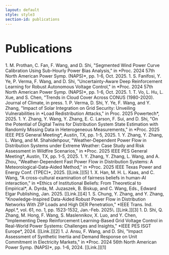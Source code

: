 ```yaml
---
layout: default
style: style3
section-id: publications
---
```


<h1 style="font-size:2.5em;font-weight:bold;">
Publications
</h1>
 1. M. Prothan, C. Fan, F. Wang, and D. Shi, "Segmented Wind Power Curve Calibration Using Sub-Hourly Power Bias Analysis," in *Proc. 2024
    57th North American Power Symp. (NAPS)*, pp. 1-6, Oct. 2025.    
 1. S. Fanifosi, Y. Ye, P. Verma, F. Wang, and D. Shi, "Uncertainty-Aware Deep Reinforcement Learning for Robust Autonomous Voltage Control," in *Proc. 2024
    57th North American Power Symp. (NAPS)*, pp. 1-6, Oct. 2025.    
 1. T. Vo, L. Hu, L. Xue, and S. Chen, "Trends in Cloud Cover Across CONUS (1980-2020). Journal of Climate, in press.
 1. P. Verma, D. Shi, Y. Ye, F. Wang, and Y. Zhang, "Impact of Solar Integration
    on Grid Security: Unveiling Vulnerabilities in *Load Redistribution Attacks,"
    in Proc. 2025 Powertech*, 2025.
 1. Y. Zhang, Y. Wang, Y. Zhang, E. C. Larson, F. Sui, and D. Shi, "On the
    Potential of Digital Twins for Distribution System State Estimation with
    Randomly Missing Data in Heterogeneous Measurements," in *Proc. 2025 IEEE PES
    General Meeting*, Austin, TX, pp. 1-5, 2025.
 1. Y. Zhang, Y. Zhang, L. Wang, and M. Shahidehpour, "Weather-Dependent Power
    Flow in Distribution Systems under Extreme Weather: Case Study and Risk
    Assessment in Wildfire Scenarios," in *Proc. 2025 IEEE PES General Meeting*,
    Austin, TX, pp. 1-5, 2025.
 1. Y. Zhang, Y. Zhang, L. Wang, and A. Zhou, "Weather-Dependent Fast Power Flow
    in Distribution Systems: A Meteorological-Data-Aided Method," in *Proc. 2025
    IEEE Texas Power and Energy Conf. (TPEC)*, 2025. [[Link.]][5]
 1. X. Han, M. H. L. Kaas, and C. Wang, "A cross-cultural examination of
    fairness beliefs in human-AI interaction," in *Ethics of Institutional
    Beliefs: From Theoretical to Empirical*, A. Dyrda, M. Juzaszek, B. Biskup, and
    C. Wang, Eds., Edward Elgar Publishing, Jan. 2025. [[Link.]][4]
 1. S. Chung, Y. Zhang, and Y. Zhang, "Knowledge-Inspired Data-Aided Robust
    Power Flow in Distribution Networks With ZIP Loads and High DER
    Penetration," *IEEE Trans. Ind. Appl.*, vol. 61, no. 1, pp. 1523-1532, Jan.-Feb.
    2025\. [[Link.]][3]
 1. D. Shi, Q. Zhang, M. Hong, F. Wang, S. Maslennikov, X. Luo, and Y. Chen,
    "Implementing Deep Reinforcement Learning-Based Grid Voltage Control in
    Real-World Power Systems: Challenges and Insights," *IEEE PES ISGT Europe*, 2024.
    [[Link.]][2]
 1. J. Ansu, F. Wang, and D. Shi, "Impact Assessment of Synthetic Inertia and
    Demand Response on Unit Commitment in Electricity Markets," in *Proc. 2024
    56th North American Power Symp. (NAPS)*, pp. 1-6, 2024. [[Link.]][1]

[1]: https://ieeexplore.ieee.org/abstract/document/10741695?casa_token=MsLPa_1_TB4AAAAA:Uo65vFso5ckHzkoN4LLRqDp85Z7kPkxJOWpmh_RBd4tDzqGnhxns8Syy6ofu8Y5OiS-x1W_j6w
[2]: https://ieeexplore.ieee.org/abstract/document/10863452
[3]: https://ieeexplore.ieee.org/abstract/document/10816174?casa_token=ezECEfqcPisAAAAA:H6UEAXuKqGfKadO2xtlb0PTJB3SNjYs6Insbi78jMFyIUgl4wyOMYKNzff608QULLq-GSXPhQw
[4]: https://papers.ssrn.com/sol3/papers.cfm?abstract_id=5116823
[5]: https://ieeexplore.ieee.org/abstract/document/10906909?casa_token=gxMexg3hHhUAAAAA:d0fmTi2c2VKBU2HtDv8JbleHcEeADWIfQZesuZi8wQESm795k1lkDsnVMT9OmstS1bbdCe4E-A

